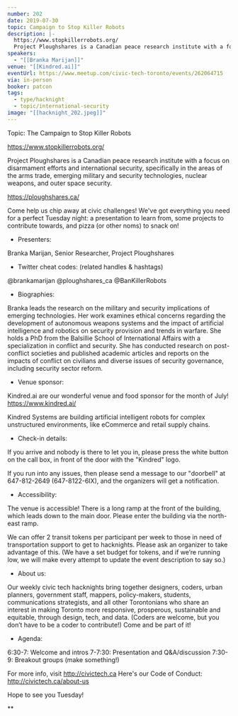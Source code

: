 ```yaml
---
number: 202
date: 2019-07-30
topic: Campaign to Stop Killer Robots
description: |-
  https://www.stopkillerrobots.org/
  Project Ploughshares is a Canadian peace research institute with a focus on disarmament efforts and international security, specifically in the areas of the arms trade, emerging military and security technologies, nuclear weapons, and outer space security. https://ploughshares.ca/
speakers:
  - "[[Branka Marijan]]"
venue: "[[Kindred.ai]]"
eventUrl: https://www.meetup.com/civic-tech-toronto/events/262064715
via: in-person
booker: patcon
tags:
  - type/hacknight
  - topic/international-security
image: "[[hacknight_202.jpeg]]"
---
```


Topic: The Campaign to Stop Killer Robots

https://www.stopkillerrobots.org/

Project Ploughshares is a Canadian peace research institute with a focus on disarmament efforts and international security, specifically in the areas of the arms trade, emerging military and security technologies, nuclear weapons, and outer space security.

https://ploughshares.ca/

Come help us chip away at civic challenges! We've got everything you need for a perfect Tuesday night: a presentation to learn from, some projects to contribute towards, and pizza (or other noms) to snack on!

+ Presenters:

Branka Marijan, Senior Researcher, Project Ploughshares

+ Twitter cheat codes: (related handles & hashtags)

@brankamarijan @ploughshares_ca @BanKillerRobots 
+ Biographies:

Branka leads the research on the military and security implications of emerging technologies. Her work examines ethical concerns regarding the development of autonomous weapons systems and the impact of artificial intelligence and robotics on security provision and trends in warfare. She holds a PhD from the Balsillie School of International Affairs with a specialization in conflict and security. She has conducted research on post-conflict societies and published academic articles and reports on the impacts of conflict on civilians and diverse issues of security governance, including security sector reform.

+ Venue sponsor:

Kindred.ai are our wonderful venue and food sponsor for the month of July! https://www.kindred.ai/

Kindred Systems are building artificial intelligent robots for complex unstructured environments, like eCommerce and retail supply chains.

+ Check-in details:

If you arrive and nobody is there to let you in, please press the white button on the call box, in front of the door with the "Kindred" logo.

If you run into any issues, then please send a message to our "doorbell" at 647-812-2649 (647-8122-6IX), and the organizers will get a notification.

+ Accessibility:

The venue is accessible! There is a long ramp at the front of the building, which leads down to the main door. Please enter the building via the north-east ramp.

We can offer 2 transit tokens per participant per week to those in need of transportation support to get to hacknights. Please ask an organizer to take advantage of this. (We have a set budget for tokens, and if we’re running low, we will make every attempt to update the event description to say so.)

+ About us:

Our weekly civic tech hacknights bring together designers, coders, urban planners, government staff, mappers, policy-makers, students, communications strategists, and all other Torontonians who share an interest in making Toronto more responsive, prosperous, sustainable and equitable, through design, tech, and data. (Coders are welcome, but you don’t have to be a coder to contribute!) Come and be part of it!

+ Agenda:

6:30-7: Welcome and intros
7-7:30: Presentation and Q&A/discussion
7:30-9: Breakout groups (make something!)

For more info, visit http://civictech.ca
Here's our Code of Conduct: http://civictech.ca/about-us

Hope to see you Tuesday!

**